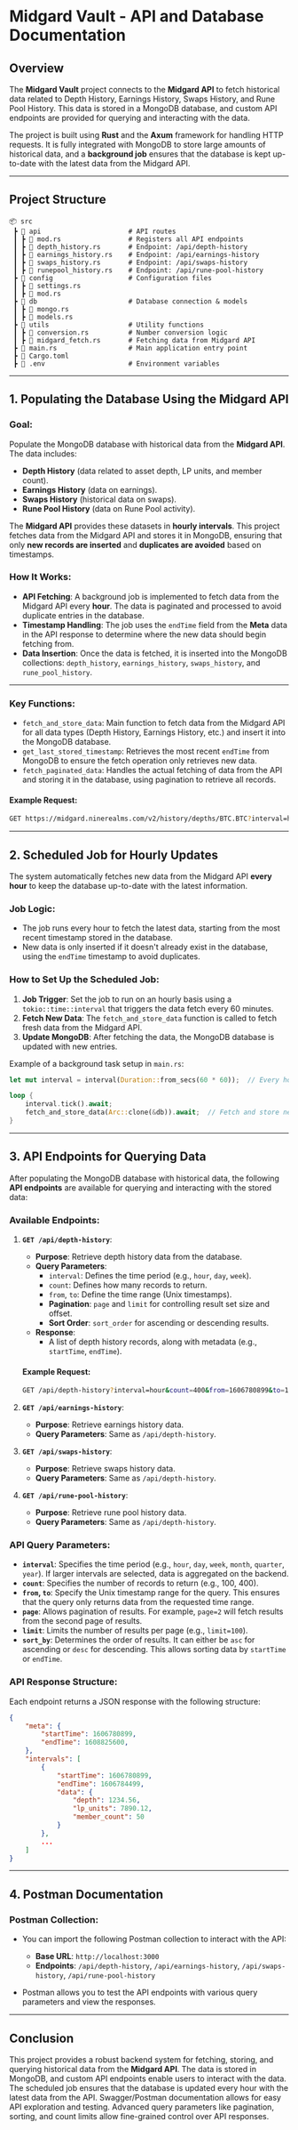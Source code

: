 # Midgard Vault - API and Database Documentation

## Overview

The **Midgard Vault** project connects to the **Midgard API** to fetch historical data related to Depth History, Earnings History, Swaps History, and Rune Pool History. This data is stored in a MongoDB database, and custom API endpoints are provided for querying and interacting with the data.

The project is built using **Rust** and the **Axum** framework for handling HTTP requests. It is fully integrated with MongoDB to store large amounts of historical data, and a **background job** ensures that the database is kept up-to-date with the latest data from the Midgard API.

---

## Project Structure

```plaintext
📦 src
 ┣ 📂 api                      # API routes
 ┃ ┣ 📜 mod.rs                 # Registers all API endpoints
 ┃ ┣ 📜 depth_history.rs       # Endpoint: /api/depth-history
 ┃ ┣ 📜 earnings_history.rs    # Endpoint: /api/earnings-history
 ┃ ┣ 📜 swaps_history.rs       # Endpoint: /api/swaps-history
 ┃ ┣ 📜 runepool_history.rs    # Endpoint: /api/rune-pool-history
 ┣ 📂 config                   # Configuration files
 ┃ ┣ 📜 settings.rs
 ┃ ┣ 📜 mod.rs
 ┣ 📂 db                       # Database connection & models
 ┃ ┣ 📜 mongo.rs
 ┃ ┣ 📜 models.rs
 ┣ 📂 utils                    # Utility functions 
 ┃ ┣ 📜 conversion.rs          # Number conversion logic
 ┃ ┣ 📜 midgard_fetch.rs       # Fetching data from Midgard API
 ┣ 📜 main.rs                  # Main application entry point
 ┣ 📜 Cargo.toml
 ┣ 📜 .env                     # Environment variables
```

---

## 1. **Populating the Database Using the Midgard API**

### **Goal**:
Populate the MongoDB database with historical data from the **Midgard API**. The data includes:
- **Depth History** (data related to asset depth, LP units, and member count).
- **Earnings History** (data on earnings).
- **Swaps History** (historical data on swaps).
- **Rune Pool History** (data on Rune Pool activity).

The **Midgard API** provides these datasets in **hourly intervals**. This project fetches data from the Midgard API and stores it in MongoDB, ensuring that only **new records are inserted** and **duplicates are avoided** based on timestamps.

### **How It Works**:

- **API Fetching**: A background job is implemented to fetch data from the Midgard API every **hour**. The data is paginated and processed to avoid duplicate entries in the database.
- **Timestamp Handling**: The job uses the `endTime` field from the **Meta** data in the API response to determine where the new data should begin fetching from.
- **Data Insertion**: Once the data is fetched, it is inserted into the MongoDB collections: `depth_history`, `earnings_history`, `swaps_history`, and `rune_pool_history`.

---

### **Key Functions**:

- `fetch_and_store_data`: Main function to fetch data from the Midgard API for all data types (Depth History, Earnings History, etc.) and insert it into the MongoDB database.
- `get_last_stored_timestamp`: Retrieves the most recent `endTime` from MongoDB to ensure the fetch operation only retrieves new data.
- `fetch_paginated_data`: Handles the actual fetching of data from the API and storing it in the database, using pagination to retrieve all records.

#### Example Request:
```bash
GET https://midgard.ninerealms.com/v2/history/depths/BTC.BTC?interval=hour&count=400&from={start_time}
```

---

## 2. **Scheduled Job for Hourly Updates**

The system automatically fetches new data from the Midgard API **every hour** to keep the database up-to-date with the latest information.

### **Job Logic**:

- The job runs every hour to fetch the latest data, starting from the most recent timestamp stored in the database.
- New data is only inserted if it doesn't already exist in the database, using the `endTime` timestamp to avoid duplicates.

### **How to Set Up the Scheduled Job**:

1. **Job Trigger**: Set the job to run on an hourly basis using a `tokio::time::interval` that triggers the data fetch every 60 minutes.
2. **Fetch New Data**: The `fetch_and_store_data` function is called to fetch fresh data from the Midgard API.
3. **Update MongoDB**: After fetching the data, the MongoDB database is updated with new entries.

Example of a background task setup in `main.rs`:
```rust
let mut interval = interval(Duration::from_secs(60 * 60));  // Every hour

loop {
    interval.tick().await;
    fetch_and_store_data(Arc::clone(&db)).await;  // Fetch and store new data
}
```

---

## 3. **API Endpoints for Querying Data**

After populating the MongoDB database with historical data, the following **API endpoints** are available for querying and interacting with the stored data:

### **Available Endpoints**:

1. **`GET /api/depth-history`**:
   - **Purpose**: Retrieve depth history data from the database.
   - **Query Parameters**:
     - `interval`: Defines the time period (e.g., `hour`, `day`, `week`).
     - `count`: Defines how many records to return.
     - `from`, `to`: Define the time range (Unix timestamps).
     - **Pagination**: `page` and `limit` for controlling result set size and offset.
     - **Sort Order**: `sort_order` for ascending or descending results.
   - **Response**:
     - A list of depth history records, along with metadata (e.g., `startTime`, `endTime`).

   #### Example Request:
   ```bash
   GET /api/depth-history?interval=hour&count=400&from=1606780899&to=1608825600&page=2&limit=100&sort_order=desc
   ```

2. **`GET /api/earnings-history`**:
   - **Purpose**: Retrieve earnings history data.
   - **Query Parameters**: Same as `/api/depth-history`.

3. **`GET /api/swaps-history`**:
   - **Purpose**: Retrieve swaps history data.
   - **Query Parameters**: Same as `/api/depth-history`.

4. **`GET /api/rune-pool-history`**:
   - **Purpose**: Retrieve rune pool history data.
   - **Query Parameters**: Same as `/api/depth-history`.

### **API Query Parameters**:

- **`interval`**: Specifies the time period (e.g., `hour`, `day`, `week`, `month`, `quarter`, `year`). If larger intervals are selected, data is aggregated on the backend.
- **`count`**: Specifies the number of records to return (e.g., 100, 400).
- **`from`, `to`**: Specify the Unix timestamp range for the query. This ensures that the query only returns data from the requested time range.
- **`page`**: Allows pagination of results. For example, `page=2` will fetch results from the second page of results.
- **`limit`**: Limits the number of results per page (e.g., `limit=100`).
- **`sort_by`**: Determines the order of results. It can either be `asc` for ascending or `desc` for descending. This allows sorting data by `startTime` or `endTime`.

### **API Response Structure**:

Each endpoint returns a JSON response with the following structure:
```json
{
    "meta": {
        "startTime": 1606780899,
        "endTime": 1608825600,
    },
    "intervals": [
        {
            "startTime": 1606780899,
            "endTime": 1606784499,
            "data": {
                "depth": 1234.56,
                "lp_units": 7890.12,
                "member_count": 50
            }
        },
        ...
    ]
}
```

---


## 4. **Postman Documentation**

### **Postman Collection**:

- You can import the following Postman collection to interact with the API:
  - **Base URL**: `http://localhost:3000`
  - **Endpoints**: `/api/depth-history`, `/api/earnings-history`, `/api/swaps-history`, `/api/rune-pool-history`

- Postman allows you to test the API endpoints with various query parameters and view the responses.

---

## Conclusion

This project provides a robust backend system for fetching, storing, and querying historical data from the **Midgard API**. The data is stored in MongoDB, and custom API endpoints enable users to interact with the data. The scheduled job ensures that the database is updated every hour with the latest data from the API. Swagger/Postman documentation allows for easy API exploration and testing. Advanced query parameters like pagination, sorting, and count limits allow fine-grained control over API responses.
```
